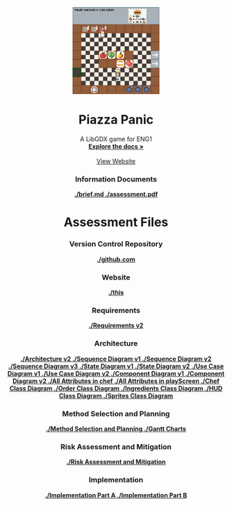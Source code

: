 <div align="center">
  <a href="(https://github.com/team13eng1/piazza-panic/)">
    <img src="./Capture.PNG" alt="Logo" width="200" height="200">
  </a>

  <h1 align="center">Piazza Panic</h1>

  <p align="center">
    A LibGDX game for ENG1
    <br />
    <a href="https://github.com/team13eng1/piazza-panic"><strong>Explore the docs »</strong></a>
    <br />
    <br />
    <a href="https://team13eng1.github.io/">View Website</a>
  </p>
</div>



<h3 align="center">Information Documents</h3>
<p align="center">
  <a href="https://github.com/team13eng1/team13eng1.github.io/blob/main/brief.md"><strong>./brief.md </strong></a>
  <a href="https://github.com/team13eng1/team13eng1.github.io/blob/main/eng1-team-assessment-1.pdf"><strong>./assessment.pdf </strong></a>
</p>
<h1 align="center">Assessment Files</h1>

<h3 align="center">Version Control Repository</h3>
<p align="center">
  <a href="https://github.com/team13eng1/piazza-panic"><strong>./github.com </strong></a>
<p>
<h3 align="center">Website</h3>
<p align="center">
  <a href="https://team13eng1.github.io/"><strong>./this </strong></a>
</p>
<h3 align="center">Requirements</h3>
<p align="center">
  <a href="https://docs.google.com/document/d/14xC_9AU1TNzVsYBPPQkQcOf7-p9uDgXz06P9n4omAoU/edit?usp=sharing"><strong>./Requirements v2 </strong></a>
</p>
<h3 align="center">Architecture</h3>
<p align="center">
  <a href="https://docs.google.com/document/d/1C37P7E7QMpQ2_upDEav_5IaYZI2txGHKGNSV95MEUmg/edit?usp=sharing"><strong>./Architecture v2 </strong></a>
  <a href="https://docs.google.com/document/d/1VKIFojElkkcRvPWXEcVTYmcR-0OjmI47wZAIR_i_evo/edit?usp=sharing"><strong>./Sequence Diagram v1 </strong></a>
  <a href="https://docs.google.com/document/d/1sPu1VbSBOMXK2TqgbtHi6kGX__3sMv_zsV_rjNoXPEY/edit?usp=sharing"><strong>./Sequence Diagram v2 </strong></a>
  <a href="https://docs.google.com/document/d/1mqmxBh0yFlnhPykM4uecN6lWyX5X7-X4usfZxWY9UR8/edit?usp=sharing"><strong>./Sequence Diagram v3 </strong></a>
  <a href="https://docs.google.com/document/d/1mxSktbEKilJlTQuocZTRwtXO0bpTBrKjiszdZl-_dic/edit?usp=sharing"><strong>./State Diagram v1 </strong></a>
  <a href="https://docs.google.com/document/d/1xAQJlsoyofYlBfASWHvA1YYBzkpXP0AQbQ6klGliPl8/edit?usp=sharing"><strong>./State Diagram v2 </strong></a>
  <a href="https://docs.google.com/document/d/1k2hfI4rqjvvHnyrN7B47TRmqYa59kTHKync8VdqXUzQ/edit?usp=sharing"><strong>./Use Case Diagram v1 </strong></a>
  <a href="https://docs.google.com/document/d/1QW9zsoVjw2Vt4r2JMbNrwcXZ1RFa8ZHj-NnjDLV7OlM/edit?usp=sharing"><strong>./Use Case Diagram v2 </strong></a>
  <a href="https://docs.google.com/document/d/13j2cNZYQoJQnB7nHC7kAAF9Ob0nHZFDUtkbJsPsQWik/edit?usp=sharing"><strong>./Component Diagram v1 </strong></a>
  <a href="https://docs.google.com/document/d/1xgLKYW41srZMSyw5mRAz1mx102CQ5vdNMA0-3lvsDIY/edit?usp=sharing"><strong>./Component Diagram v2 </strong></a>
  <a href="https://docs.google.com/document/d/1FBTngQv7T7KY_4j9x_pTy1yngidrDIsmaPiW6pVCUXk/edit?usp=sharing"><strong>./All Attributes in chef </strong></a>
  <a href="https://docs.google.com/document/d/1sTHRd5pYrgpxtjdfhZxpuaB2bizUopMTt5Jq8L75mWM/edit?usp=sharing"><strong>./All Attributes in playScreen </strong></a>
  <a href="https://docs.google.com/document/d/1Lrw2ksu2FK23QApVQ3dru9zBOlh5GfvUqUqLIv3UHbw/edit?usp=sharing"><strong>./Chef Class Diagram </strong></a>
  <a href="https://docs.google.com/document/d/1vvNBntwySPT_aYOtK_VxDSsztHHCdIhBaZAvcHR2tbU/edit?usp=sharing"><strong>./Order Class Diagram </strong></a>
  <a href="https://docs.google.com/document/d/1UOwp8ILGWlg-nqdqM0aDKsDIxKNqZpE1zUJpEXCPk6g/edit?usp=sharing"><strong>./Ingredients Class Diagram </strong></a>
  <a href="https://docs.google.com/document/d/11Pp8EwMUzGXJEzJnh0jWJmk5QLYgO8yEh_cgg7m3ZGo/edit?usp=sharing"><strong>./HUD Class Diagram </strong></a>
  <a href="https://docs.google.com/document/d/1Ynn_iEfwpWjDQFIO_OjvTZLLb8dy5Q4bF_hTmmgdSoQ/edit?usp=sharing"><strong>./Sprites Class Diagram </strong></a>
</p>
<h3 align="center">Method Selection and Planning</h3>
<p align="center">
  <a href="https://docs.google.com/document/d/1jqhXtscTEUJq8uYimeMQWQmvJeHCHwq9z6KpHBavZIo/edit?usp=sharing"><strong>./Method Selection and Planning </strong></a>
  <a href="https://docs.google.com/document/d/1oxSF65FLftRZ5VzxUSBAj_ifcBLU4WiMHZfJrkjQ54s/edit?usp=sharing"><strong>./Gantt Charts </strong></a>
</p>
<h3 align="center">Risk Assessment and Mitigation</h3>
<p align="center">
  <a href="https://docs.google.com/document/d/1oxSF65FLftRZ5VzxUSBAj_ifcBLU4WiMHZfJrkjQ54s/edit?usp=sharing"><strong>./Risk Assessment and Mitigation </strong></a>
</p>
<h3 align="center">Implementation</h3>
<p align="center">
  <a href="https://docs.google.com/document/d/1oxSF65FLftRZ5VzxUSBAj_ifcBLU4WiMHZfJrkjQ54s/edit?usp=sharing"><strong>./Implementation Part A </strong></a>
  <a href="https://docs.google.com/document/d/1m3DnzsrjSQlo6o5WrNfFBIGUawQ1ybuUbZkpYbwl9f4/edit?usp=sharing"><strong>./Implementation Part B </strong></a>
</p>
